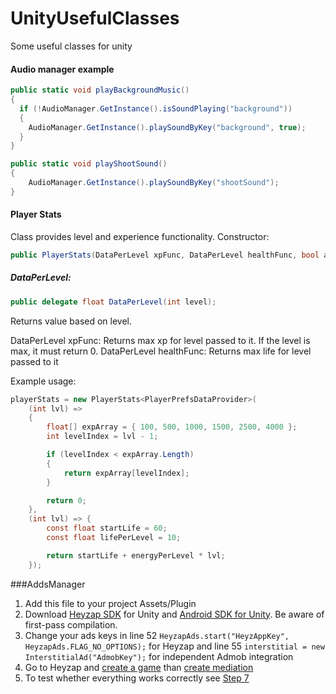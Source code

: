 # UnityUsefulClasses
Some useful classes for unity

#### Audio manager example

```c#
public static void playBackgroundMusic()
{
  if (!AudioManager.GetInstance().isSoundPlaying("background"))
  {
    AudioManager.GetInstance().playSoundByKey("background", true);
  }
}

public static void playShootSound()
{
    AudioManager.GetInstance().playSoundByKey("shootSound");
}

```

#### Player Stats

Class provides level and experience functionality. 
Constructor:

```c#
public PlayerStats(DataPerLevel xpFunc, DataPerLevel healthFunc, bool autosave = true);
```
##### DataPerLevel:
```c#
public delegate float DataPerLevel(int level);
```
Returns value based on level. 

DataPerLevel xpFunc: Returns max xp for level passed to it. If the level is max, it must return 0.
DataPerLevel healthFunc: Returns max life for level passed to it

Example usage:
```c#
playerStats = new PlayerStats<PlayerPrefsDataProvider>(
    (int lvl) =>
    {
        float[] expArray = { 100, 500, 1000, 1500, 2500, 4000 };
        int levelIndex = lvl - 1;

        if (levelIndex < expArray.Length)
        {
            return expArray[levelIndex];
        }

        return 0;
    },
    (int lvl) => {
        const float startLife = 60;
        const float lifePerLevel = 10;

        return startLife + energyPerLevel * lvl;
    });
```

###AddsManager
1. Add this file to your project Assets/Plugin
2. Download [Heyzap SDK](https://developers.heyzap.com/docs/unity_sdk_setup_and_requirements) for Unity and [Android SDK for Unity](https://github.com/googleads/googleads-mobile-plugins/releases). Be aware of first-pass compilation.
3. Change your ads keys in line 52 ```HeyzapAds.start("HeyzAppKey", HeyzapAds.FLAG_NO_OPTIONS);``` for Heyzap and line 55 ```interstitial = new InterstitialAd("AdmobKey");``` for independent Admob integration
4. Go to Heyzap and [create a game](https://developers.heyzap.com/dashboard/games/add_game) than [create mediation](https://developers.heyzap.com/dashboard/mediation)
5. To test whether everything works correctly see [Step 7](https://developers.heyzap.com/docs/unity_sdk_setup_and_requirements)



